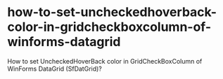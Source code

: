 # how-to-set-uncheckedhoverback-color-in-gridcheckboxcolumn-of-winforms-datagrid
How to set UncheckedHoverBack color in GridCheckBoxColumn of WinForms DataGrid (SfDatGrid)?
